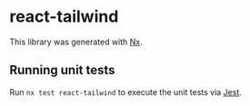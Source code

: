 # react-tailwind

This library was generated with [Nx](https://nx.dev).

## Running unit tests

Run `nx test react-tailwind` to execute the unit tests via [Jest](https://jestjs.io).
